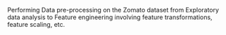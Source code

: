 Performing Data pre-processing on the Zomato dataset from Exploratory data analysis to Feature engineering involving feature transformations, feature scaling, etc.

